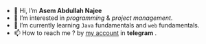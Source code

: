 - 👋 Hi, I’m **Asem Abdullah Najee**
- 👀 I’m interested in _programming_ & _project management_. 
- 🌱 I’m currently learning ```Java``` fundamentals and ```web``` fundamentals. 
- 📫 How to reach me ? by [my account](https://t.me/UUMUF) in **telegram** .
